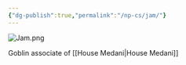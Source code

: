```yaml
---
{"dg-publish":true,"permalink":"/np-cs/jam/"}
---
```


![Jam.png](/img/user/Images/Jam.png)

Goblin associate of [[House Medani\|House Medani]]